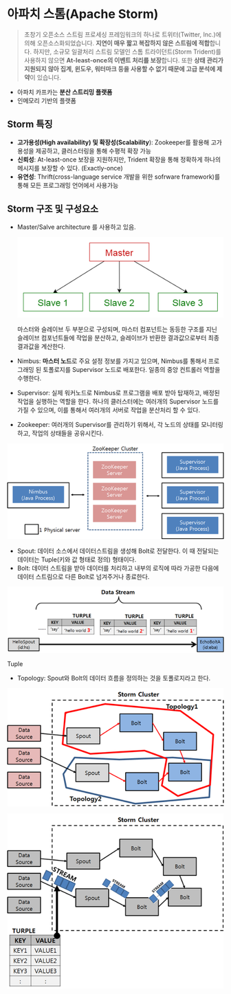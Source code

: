 # 아파치 스톰(Apache Storm)

> 초창기 오픈소스 스트림 프로세싱 프레임워크의 하나로 트위터(Twitter, Inc.)에 의해 오픈소스화되었습니다. **지연이 매우 짧고 복잡하지 않은 스트림에 적합**합니다. 하지만, 소규모 일괄처리 스트림 모델인 스톰 트라이던트(Storm Trident)를 사용하지 않으면 **At-least-once의 이벤트 처리를 보장**합니다. 또한 **상태 관리가 지원되지 않아 집계, 윈도우, 워터마크 등을 사용할 수 없기 때문에 고급 분석에 제약**이 있습니다.
> 
- 아파치 카프카는 **분산 스트리밍 플랫폼**
- 인메모리 기반의 플랫폼

## Storm 특징

- **고가용성(High availability) 및 확장성(Scalability**): Zookeeper를 활용해 고가용성을 제공하고, 클러스터링을 통해 수평적 확장 가능
- **신뢰성**: At-least-once 보장을 지원하지만, Trident 확장을 통해 정확하게 하나의 메시지를 보장할 수 있다. (Exactly-once)
- **유연성**: Thrift(cross-language service 개발을 위한 sofrware framework)를 통해 모든 프로그래밍 언어에서 사용가능

## Storm 구조 및 구성요소

- Master/Salve architecture 를 사용하고 있음.
    
    ![master-slave-structure](images/4.1_master-slave-structure.png)
    
    마스터와 슬레이브 두 부분으로 구성되며, 마스터 컴포넌트는 동등한 구조를 지닌 슬레이브 컴포넌트들에 작업을 분산하고, 슬레이브가 반환한 결과값으로부터 최종 결과값을 계산한다.
    
- Nimbus: **마스터 노드**로 주요 설정 정보를 가지고 있으며, Nimbus를 통해서 프로그래밍 된 토폴로지를 Supervisor 노드로 배포한다. 일종의 중앙 컨트롤러 역할을 수행한다.
- Supervisor: 실제 워커노드로 Nimbus로 프로그램을 배포 받아 탑재하고, 배정된 작업을 실행하는 역할을 한다. 하나의 클러스터에는 여러개의 Supervisor 노드를 가질 수 있으며, 이를 통해서 여러개의 서버로 작업을 분산처리 할 수 있다.
- Zookeeper: 여러개의 Supervisor를 관리하기 위해서, 각 노드의 상태를 모니터링하고, 작업의 상태들을 공유시킨다.

![storm-structure](images/4.2_storm-structure.png)

- Spout: 데이터 소스에서 데이터스트림을 생성해 Bolt로 전달한다. 이 때 전달되는 데이터는 Tuple(키와 값 형태로 정의) 형태이다.
- Bolt: 데이터 스트림을 받아 데이터를 처리하고 내부의 로직에 따라 가공한 다음에 데이터 스트림으로 다른 Bolt로 넘겨주거나 종료한다.

![tuple](images/4.3_storm-tuple.png)

Tuple

- Topology: Spout와 Bolt의 데이터 흐름을 정의하는 것을 토폴로지라고 한다.

![topology1](images/4.4_storm-topology.png)

![opology2](images/4.5_storm-topology.png)